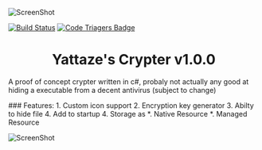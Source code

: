 ![ScreenShot](http://www.freeiconspng.com/uploads/encryption-icon-11.png)  
  
[![Build Status](https://travis-ci.org/Tlgyt/Crypter.svg?branch=master)](https://travis-ci.org/Tlgyt/Crypter)   [![Code Triagers Badge](https://www.codetriage.com/tlgyt/crypter/badges/users.svg)](https://www.codetriage.com/tlgyt/crypter)
   
<h1 align=center>Yattaze's Crypter v1.0.0</h1> <p> 
A proof of concept crypter written in c#, probaly not actually any good 
at hiding a executable from a decent antivirus (subject to change)</p>   
### Features:
1. Custom icon support   
2. Encryption key generator  
3. Abilty to hide file 
4. Add to startup 
4. Storage as 
  *. Native Resource 
  *. Managed Resource  
  
![ScreenShot](http://i.imgur.com/aRZ4lQA.png)  
